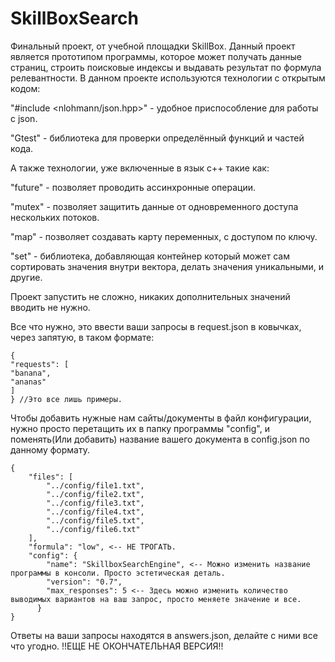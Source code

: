 # SkillBoxSearch
Финальный проект, от учебной площадки SkillBox.
Данный проект является прототипом программы, которое может получать данные страниц, строить поисковые индексы и выдавать результат по формула релевантности.
В данном проекте используются технологии с открытым кодом:

"#include <nlohmann/json.hpp>" - удобное приспособление для работы с json. 

"Gtest" - библиотека для проверки определённый функций и частей кода.

А также технологии, уже включенные в язык с++ такие как: 

"future" - позволяет проводить ассинхронные операции. 

"mutex" - позволяет защитить данные от одновременного доступа нескольких потоков.

"map" - позволяет создавать карту переменных, с доступом по ключу. 

"set" - библиотека, добавляющая контейнер который может сам сортировать значения внутри вектора, делать значения уникальными, и другие.

Проект запустить не сложно, никаких дополнительных значений вводить не нужно. 

Все что нужно, это ввести ваши запросы в request.json в ковычках, через запятую, в таком формате:

	{
  	"requests": [
    "banana",
    "ananas"
  	]
	} //Это все лишь примеры.

Чтобы добавить нужные нам сайты/документы в файл конфигурации, нужно просто перетащить их в папку программы "config", и поменять(Или добавить) название вашего документа в config.json по данному формату.

    {
    	"files": [
        	"../config/file1.txt",
        	"../config/file2.txt",
        	"../config/file3.txt",
        	"../config/file4.txt",
        	"../config/file5.txt",
        	"../config/file6.txt"
    	],
    	"formula": "low", <-- НЕ ТРОГАТЬ.
    	"config": {
        	"name": "SkillboxSearchEngine", <-- Можно изменить название программы в консоли. Просто эстетическая деталь.
        	"version": "0.7",
        	"max_responses": 5 <-- Здесь можно изменить количество выводимых вариантов на ваш запрос, просто меняете значение и все.
   		  }
    }


Ответы на ваши запросы находятся в answers.json, делайте с ними все что угодно.
!!ЕЩЕ НЕ ОКОНЧАТЕЛЬНАЯ ВЕРСИЯ!!
